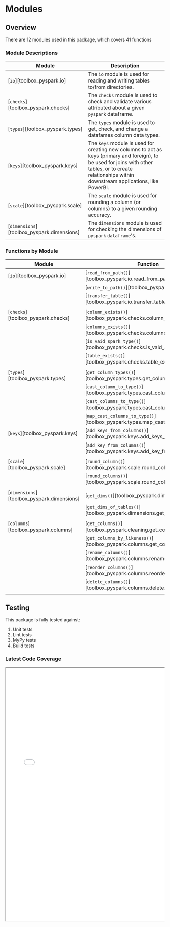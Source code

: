 # Modules


## Overview

There are 12 modules used in this package, which covers 41 functions


### Module Descriptions

| Module                                     | Description |
|--------------------------------------------|-------------|
| [`io`][toolbox_pyspark.io]                 | The `io` module is used for reading and writing tables to/from directories.
| [`checks`][toolbox_pyspark.checks]         | The `checks` module is used to check and validate various attributed about a given `pyspark` dataframe.
| [`types`][toolbox_pyspark.types]           | The `types` module is used to get, check, and change a datafames column data types.
| [`keys`][toolbox_pyspark.keys]             | The `keys` module is used for creating new columns to act as keys (primary and foreign), to be used for joins with other tables, or to create relationships within downstream applications, like PowerBI.
| [`scale`][toolbox_pyspark.scale]           | The `scale` module is used for rounding a column (or columns) to a given rounding accuracy.
| [`dimensions`][toolbox_pyspark.dimensions] | The `dimensions` module is used for checking the dimensions of `pyspark` `dataframe`'s.
<!--
| [`cleaning`][toolbox_pyspark.cleaning]     | The `cleaning` module is used to clean, fix, and fetch various aspects on a given DataFrame.
| [`columns`][toolbox_pyspark.columns]       | The `columns` module is used to fetch columns from a given DataFrame using convenient syntax.
| [`constants`][toolbox_pyspark.constants]   | The `constants` module is used to hold the definitions of all constant values used across the package.
| [`datetime`][toolbox_pyspark.datetime]     | The `datetime` module is used for fixing column names that contain datetime data, adding conversions to local datetimes, and for splitting a column in to their date and time components.
| [`delta`][toolbox_pyspark.delta]           | The `delta` module is for various processes related to Delta Lake tables. Including optimising tables, merging tables, retrieving table history, and transferring between locations.
| [`schema`][toolbox_pyspark.schema]         | The `schema` module is used for checking, validating, and viewing any schema differences between two different tables, either from in-memory variables, or pointing to locations on disk.
-->


### Functions by Module

| Module                                     | Function |
|--------------------------------------------|----------|
| [`io`][toolbox_pyspark.io]                 | [`read_from_path()`][toolbox_pyspark.io.read_from_path]
|                                            | [`write_to_path()`][toolbox_pyspark.io.write_to_path]
|                                            | [`transfer_table()`][toolbox_pyspark.io.transfer_table]
|                                            | |
| [`checks`][toolbox_pyspark.checks]         | [`column_exists()`][toolbox_pyspark.checks.column_exists]
|                                            | [`columns_exists()`][toolbox_pyspark.checks.columns_exists]
|                                            | [`is_vaid_spark_type()`][toolbox_pyspark.checks.is_vaid_spark_type]
|                                            | [`table_exists()`][toolbox_pyspark.checks.table_exists]
|                                            | |
| [`types`][toolbox_pyspark.types]           | [`get_column_types()`][toolbox_pyspark.types.get_column_types]
|                                            | [`cast_column_to_type()`][toolbox_pyspark.types.cast_column_to_type]
|                                            | [`cast_columns_to_type()`][toolbox_pyspark.types.cast_columns_to_type]
|                                            | [`map_cast_columns_to_type()`][toolbox_pyspark.types.map_cast_columns_to_type]
| [`keys`][toolbox_pyspark.keys]             | [`add_keys_from_columns()`][toolbox_pyspark.keys.add_keys_from_columns]
|                                            | [`add_key_from_columns()`][toolbox_pyspark.keys.add_key_from_columns]
|                                            | |
| [`scale`][toolbox_pyspark.scale]           | [`round_column()`][toolbox_pyspark.scale.round_column] |
|                                            | [`round_columns()`][toolbox_pyspark.scale.round_columns] |
|                                            | |
| [`dimensions`][toolbox_pyspark.dimensions] | [`get_dims()`][toolbox_pyspark.dimensions.get_dims] |
|                                            | [`get_dims_of_tables()`][toolbox_pyspark.dimensions.get_dims_of_tables] |
|                                            | |
| [`columns`][toolbox_pyspark.columns]       | [`get_columns()`][toolbox_pyspark.cleaning.get_columns] |
|                                            | [`get_columns_by_likeness()`][toolbox_pyspark.columns.get_columns_by_likeness] |
|                                            | [`rename_columns()`][toolbox_pyspark.columns.rename_columns] |
|                                            | [`reorder_columns()`][toolbox_pyspark.columns.reorder_columns] |
|                                            | [`delete_columns()`][toolbox_pyspark.columns.delete_columns] |
|                                            | |
<!--
| [`schema`][toolbox_pyspark.schema]         | [`view_schema_differences()`][toolbox_pyspark.schema.view_schema_differences] |
|                                            | [`check_schemas_match()`][toolbox_pyspark.schema.check_schemas_match] |
|                                            | |
| [`cleaning`][toolbox_pyspark.cleaning]     | [`create_empty_dataframe()`][toolbox_pyspark.cleaning.create_empty_dataframe] |
|                                            | [`keep_first_record_by_columns()`][toolbox_pyspark.cleaning.keep_first_record_by_columns] |
|                                            | [`convert_dataframe()`][toolbox_pyspark.cleaning.convert_dataframe] |
|                                            | [`get_column_values()`][toolbox_pyspark.cleaning.get_column_values] |
|                                            | [`update_nullability()`][toolbox_pyspark.cleaning.update_nullability] |
|                                            | [`trim_spaces_from_column()`][toolbox_pyspark.cleaning.trim_spaces_from_column] |
|                                            | [`trim_spaces_from_columns()`][toolbox_pyspark.cleaning.trim_spaces_from_columns] |
|                                            | [`apply_function_to_column()`][toolbox_pyspark.cleaning.apply_function_to_column] |
|                                            | [`apply_function_to_columns()`][toolbox_pyspark.cleaning.apply_function_to_columns] |
|                                            | [`drop_matching_rows()`][toolbox_pyspark.cleaning.drop_matching_rows] |
|                                            | |
| [`constants`][toolbox_pyspark.constants]   | |
|                                            | |
| [`datetime`][toolbox_pyspark.datetime]     | [`rename_datetime_columns()`][toolbox_pyspark.datetime.rename_datetime_columns] |
|                                            | [`rename_datetime_column()`][toolbox_pyspark.datetime.rename_datetime_column] |
|                                            | [`add_local_datetime_columns()`][toolbox_pyspark.datetime.add_local_datetime_columns] |
|                                            | [`add_local_datetime_column()`][toolbox_pyspark.datetime.add_local_datetime_column] |
|                                            | [`split_datetime_column()`][toolbox_pyspark.datetime.split_datetime_column] |
|                                            | [`split_datetime_columns()`][toolbox_pyspark.datetime.split_datetime_columns] |
|                                            | |
| [`delta`][toolbox_pyspark.delta]           | [`load_table()`][toolbox_pyspark.delta.load_table] |
|                                            | [`count_rows()`][toolbox_pyspark.delta.count_rows] |
|                                            | [`get_history()`][toolbox_pyspark.delta.get_history] |
|                                            | [`optimise_table()`][toolbox_pyspark.delta.optimise_table] |
|                                            | [`retry_optimise_table()`][toolbox_pyspark.delta.retry_optimise_table] |
|                                            | [`merge_spark_to_delta()`][toolbox_pyspark.delta.merge_spark_to_delta] |
|                                            | [`merge_delta_to_delta()`][toolbox_pyspark.delta.merge_delta_to_delta] |
|                                            | [`retry_merge_spark_to_delta()`][toolbox_pyspark.delta.retry_merge_spark_to_delta] |
|                                            | [`DeltaLoader()`][toolbox_pyspark.delta.DeltaLoader] |
|                                            | |
-->


## Testing

This package is fully tested against:

1. Unit tests
1. Lint tests
1. MyPy tests
1. Build tests


### Latest Code Coverage

<div style="position:relative; border:none; width:100%; height:100%; display:block; overflow:auto;">
    <iframe src="./coverage/index.html" style="width:100%; height:800px;"></iframe>
</div>
